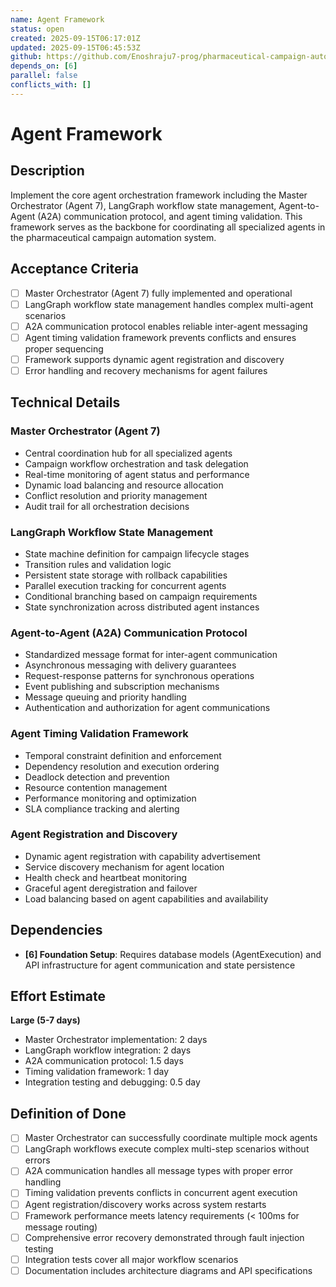 ```yaml
---
name: Agent Framework
status: open
created: 2025-09-15T06:17:01Z
updated: 2025-09-15T06:45:53Z
github: https://github.com/Enoshraju7-prog/pharmaceutical-campaign-automation/issues/9
depends_on: [6]
parallel: false
conflicts_with: []
---
```


# Agent Framework

## Description

Implement the core agent orchestration framework including the Master Orchestrator (Agent 7), LangGraph workflow state management, Agent-to-Agent (A2A) communication protocol, and agent timing validation. This framework serves as the backbone for coordinating all specialized agents in the pharmaceutical campaign automation system.

## Acceptance Criteria

- [ ] Master Orchestrator (Agent 7) fully implemented and operational
- [ ] LangGraph workflow state management handles complex multi-agent scenarios
- [ ] A2A communication protocol enables reliable inter-agent messaging
- [ ] Agent timing validation framework prevents conflicts and ensures proper sequencing
- [ ] Framework supports dynamic agent registration and discovery
- [ ] Error handling and recovery mechanisms for agent failures

## Technical Details

### Master Orchestrator (Agent 7)
- Central coordination hub for all specialized agents
- Campaign workflow orchestration and task delegation
- Real-time monitoring of agent status and performance
- Dynamic load balancing and resource allocation
- Conflict resolution and priority management
- Audit trail for all orchestration decisions

### LangGraph Workflow State Management
- State machine definition for campaign lifecycle stages
- Transition rules and validation logic
- Persistent state storage with rollback capabilities
- Parallel execution tracking for concurrent agents
- Conditional branching based on campaign requirements
- State synchronization across distributed agent instances

### Agent-to-Agent (A2A) Communication Protocol
- Standardized message format for inter-agent communication
- Asynchronous messaging with delivery guarantees
- Request-response patterns for synchronous operations
- Event publishing and subscription mechanisms
- Message queuing and priority handling
- Authentication and authorization for agent communications

### Agent Timing Validation Framework
- Temporal constraint definition and enforcement
- Dependency resolution and execution ordering
- Deadlock detection and prevention
- Resource contention management
- Performance monitoring and optimization
- SLA compliance tracking and alerting

### Agent Registration and Discovery
- Dynamic agent registration with capability advertisement
- Service discovery mechanism for agent location
- Health check and heartbeat monitoring
- Graceful agent deregistration and failover
- Load balancing based on agent capabilities and availability

## Dependencies

- **[6] Foundation Setup**: Requires database models (AgentExecution) and API infrastructure for agent communication and state persistence

## Effort Estimate

**Large (5-7 days)**
- Master Orchestrator implementation: 2 days
- LangGraph workflow integration: 2 days
- A2A communication protocol: 1.5 days
- Timing validation framework: 1 day
- Integration testing and debugging: 0.5 day

## Definition of Done

- [ ] Master Orchestrator can successfully coordinate multiple mock agents
- [ ] LangGraph workflows execute complex multi-step scenarios without errors
- [ ] A2A communication handles all message types with proper error handling
- [ ] Timing validation prevents conflicts in concurrent agent execution
- [ ] Agent registration/discovery works across system restarts
- [ ] Framework performance meets latency requirements (< 100ms for message routing)
- [ ] Comprehensive error recovery demonstrated through fault injection testing
- [ ] Integration tests cover all major workflow scenarios
- [ ] Documentation includes architecture diagrams and API specifications
